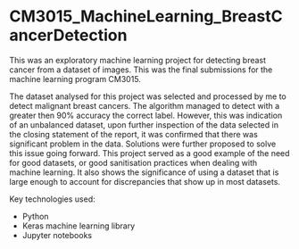 # CM3015_MachineLearning_BreastCancerDetection
This was an exploratory machine learning project for detecting breast cancer from a dataset of images. This was the final submissions for the machine learning program CM3015.  

The dataset analysed for this project was selected and processed by me to detect malignant breast cancers. The algorithm managed to detect with a greater then 90% accuracy the correct label. However, this was indication of an unbalanced dataset, upon further inspection of the data selected in the closing statement of the report, it was confirmed that there was significant problem in the data. Solutions were further proposed to solve this issue going forward. This project served as a good example of the need for good datasets, or good sanitisation practices when dealing with machine learning. It also shows the significance of using a dataset that is large enough to account for discrepancies that show up in most datasets. 

Key technologies used:
* Python
* Keras machine learning library
* Jupyter notebooks
